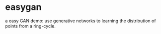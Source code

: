 # easygan
a easy GAN demo: use generative networks to learning the distribution of points from a ring-cycle.

